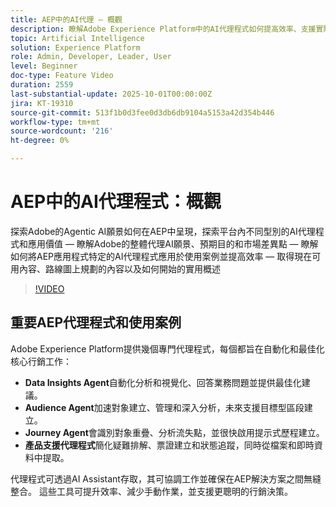 ```yaml
---
title: AEP中的AI代理 — 概觀
description: 瞭解Adobe Experience Platform中的AI代理程式如何提高效率、支援實際使用案例並提供套用的價值。 探索願景、藍圖以及如何開始。
topic: Artificial Intelligence
solution: Experience Platform
role: Admin, Developer, Leader, User
level: Beginner
doc-type: Feature Video
duration: 2559
last-substantial-update: 2025-10-01T00:00:00Z
jira: KT-19310
source-git-commit: 513f1b0d3fee0d3db6db9104a5153a42d354b446
workflow-type: tm+mt
source-wordcount: '216'
ht-degree: 0%

---
```



# AEP中的AI代理程式：概觀

探索Adobe的Agentic AI願景如何在AEP中呈現，探索平台內不同型別的AI代理程式和應用價值 — 瞭解Adobe的整體代理AI願景、預期目的和市場差異點 — 瞭解如何將AEP應用程式特定的AI代理程式應用於使用案例並提高效率 — 取得現在可用內容、路線圖上規劃的內容以及如何開始的實用概述

>[!VIDEO](https://video.tv.adobe.com/v/3475315/?learn=on&enablevpops)

## 重要AEP代理程式和使用案例

Adobe Experience Platform提供幾個專門代理程式，每個都旨在自動化和最佳化核心行銷工作：

* **Data Insights Agent**&#x200B;自動化分析和視覺化、回答業務問題並提供最佳化建議。
* **Audience Agent**&#x200B;加速對象建立、管理和深入分析，未來支援目標型區段建立。
* **Journey Agent**&#x200B;會識別對象重疊、分析流失點，並很快啟用提示式歷程建立。
* **產品支援代理程式**&#x200B;簡化疑難排解、票證建立和狀態追蹤，同時從檔案和即時資料中提取。

代理程式可透過AI Assistant存取，其可協調工作並確保在AEP解決方案之間無縫整合。 這些工具可提升效率、減少手動作業，並支援更聰明的行銷決策。

